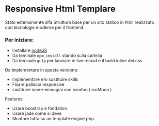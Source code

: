 # Responsive Html Templare
Stato estemamente alfa
Struttura base per un sito statico in html realizzato con tecnologie moderne per il frontend

### Per iniziare:
- Installare [nodeJS](http://nodejs.org/download/)
- Da teminale `npm install` stando sulla cartella
- Da teminale `gulp` per lanciare in live reload e il build inline dei css

Da implementare in questa versione:
- Implementare e/o sostituire skills
- Fixare pallocci responsive
- sostituire icone-immagini con iconfon ( icoMoon )

Features:
- Usare boostrap e fondation
- Usare jade come si deve
- Montare tutto su un template engine php
